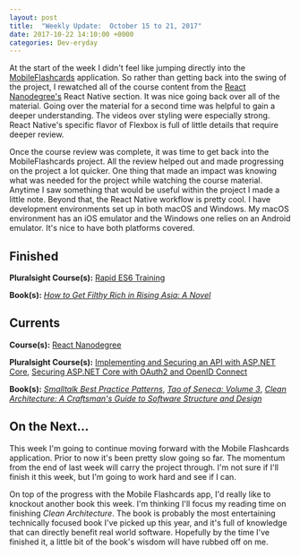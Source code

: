 ```yaml
---
layout: post
title:  "Weekly Update:  October 15 to 21, 2017"
date: 2017-10-22 14:10:00 +0000
categories: Dev-eryday
---
```

At the start of the week I didn't feel like jumping directly into the [MobileFlashcards][mf] application. So rather than getting back into the swing of the project, I rewatched all of the course content from the [React Nanodegree's][rnd] React Native section. It was nice going back over all of the material. Going over the material for a second time was helpful to gain a deeper understanding. The videos over styling were especially strong. React Native's specific flavor of Flexbox is full of little details that require deeper review.

Once the course review was complete, it was time to get back into the MobileFlashcards project. All the review helped out and made progressing on the project a lot quicker. One thing that made an impact was knowing what was needed for the project while watching the course material. Anytime I saw something that would be useful within the project I made a little note. Beyond that, the React Native workflow is pretty cool. I have development environments set up in both macOS and Windows. My macOS environment has an iOS emulator and the Windows one relies on an Android emulator. It's nice to have both platforms covered.

Finished
--------
**Pluralsight Course(s):** [Rapid ES6 Training][es6]

**Book(s):** *[How to Get Filthy Rich in Rising Asia: A Novel][rich]*

Currents
--------
**Course(s):** [React Nanodegree][rnd]

**Pluralsight Course(s):** [Implementing and Securing an API with ASP.NET Core][core], [Securing ASP.NET Core with OAuth2 and OpenID Connect][secure]

**Book(s):** *[Smalltalk Best Practice Patterns][sbp]*, *[Tao of Seneca: Volume 3][tao]*, *[Clean Architecture: A Craftsman's Guide to Software Structure and Design][clean]*

On the Next...
--------
This week I'm going to continue moving forward with the Mobile Flashcards application. Prior to now it's been pretty slow going so far. The momentum from the end of last week will carry the project through. I'm not sure if I'll finish it this week, but I'm going to work hard and see if I can.

On top of the progress with the Mobile Flashcards app, I'd really like to knockout another book this week. I'm thinking I'll focus my reading time on finishing *Clean Architecture*. The book is probably the most entertaining technically focused book I've picked up this year, and it's full of knowledge that can directly benefit real world software. Hopefully by the time I've finished it, a little bit of the book's wisdom will have rubbed off on me.

[core]: https://app.pluralsight.com/library/courses/aspdotnetcore-implementing-securing-api/table-of-contents
[sbp]: https://www.amazon.com/Smalltalk-Best-Practice-Patterns-Kent/dp/013476904X
[rnd]: https://www.udacity.com/course/react-nanodegree--nd019
[tao]: https://tim.blog/2017/07/06/tao-of-seneca/
[secure]: https://app.pluralsight.com/library/courses/asp-dotnet-core-oauth2-openid-connect-securing/table-of-contents
[ux]: https://app.pluralsight.com/library/courses/flux-redux-mastering/table-of-contents
[core2]: https://app.pluralsight.com/library/courses/asp-dot-net-core-oauth/table-of-contents
[mf]: https://github.com/jpniederer/reactnd-MobileFlashcards
[clean]: https://www.amazon.com/Clean-Architecture-Craftsmans-Software-Structure/dp/0134494164/
[is4]: http://docs.identityserver.io/en/release/
[es6]: https://app.pluralsight.com/library/courses/rapid-es6-training/table-of-contents
[rich]: https://www.amazon.com/How-Filthy-Rich-Rising-Asia-ebook/dp/B008ON449S/